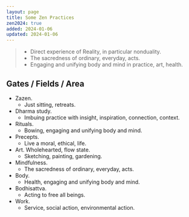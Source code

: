 ```yaml
---
layout: page
title: Some Zen Practices
zen2024: true
added: 2024-01-06
updated: 2024-01-06
---
```


<blockquote class="alt">
	<ul>
		<li>Direct experience of Reality, in particular nonduality.</li>
		<li>The sacredness of ordinary, everyday, acts.</li>
		<li>Engaging and unifying body and mind in practice, art, health.</li>
	</ul>
</blockquote>

## Gates / Fields / Area

- Zazen.
	- Just sitting, retreats.
- Dharma study.
	- Imbuing practice with insight, inspiration, connection, context.
- Rituals.
	- Bowing, engaging and unifying body and mind.
- Precepts.
	- Live a moral, ethical, life.
- Art. Wholehearted, flow state.
	- Sketching, painting, gardening.
- Mindfulness.
	- The sacredness of ordinary, everyday, acts.
- Body.
	- Health, engaging and unifying body and mind.
- Bodhisattva.
	- Acting to free all beings.
- Work.
	- Service, social action, environmental action.